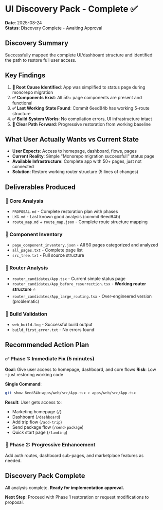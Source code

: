 # UI Discovery Pack - Complete ✅

**Date**: 2025-08-24  
**Status**: Discovery Complete - Awaiting Approval  

## Discovery Summary
Successfully mapped the complete UI/dashboard structure and identified the path to restore full user access.

## Key Findings
1. **🎯 Root Cause Identified**: App was simplified to status page during monorepo migration
2. **✅ Components Exist**: All 50+ page components are present and functional  
3. **✅ Last Working State Found**: Commit 6eed84b has working 5-route structure
4. **✅ Build System Works**: No compilation errors, UI infrastructure intact
5. **🎯 Clear Path Forward**: Progressive restoration from working baseline

## What User Actually Wants vs Current State
- **User Expects**: Access to homepage, dashboard, flows, pages
- **Current Reality**: Simple "Monorepo migration successful!" status page
- **Available Infrastructure**: Complete app with 50+ pages, just not connected
- **Solution**: Restore working router structure (5 lines of changes)

## Deliverables Produced

### 📁 Core Analysis  
- `PROPOSAL.md` - Complete restoration plan with phases
- `LKG.md` - Last known good analysis (commit 6eed84b)
- `route_map.md` + `route_map.json` - Complete route structure mapping

### 📁 Component Inventory
- `page_component_inventory.json` - All 50 pages categorized and analyzed
- `all_pages.txt` - Complete page list
- `src_tree.txt` - Full source structure

### 📁 Router Analysis
- `router_candidates/App.tsx` - Current simple status page
- `router_candidates/App_before_resurrection.tsx` - **Working router structure** ⭐
- `router_candidates/App_large_routing.tsx` - Over-engineered version (problematic)

### 📁 Build Validation
- `web_build.log` - Successful build output
- `build_first_error.txt` - No errors found

## Recommended Action Plan

### ✅ Phase 1: Immediate Fix (5 minutes)
**Goal**: Give user access to homepage, dashboard, and core flows
**Risk**: Low - just restoring working code

**Single Command**:
```bash
git show 6eed84b:apps/web/src/App.tsx > apps/web/src/App.tsx
```

**Result**: User gets access to:
- Marketing homepage (`/`)
- Dashboard (`/dashboard`) 
- Add trip flow (`/add-trip`)
- Send package flow (`/send-package`)
- Quick start page (`/landing`)

### 🔄 Phase 2: Progressive Enhancement
Add auth routes, dashboard sub-pages, and marketplace features as needed.

## Discovery Pack Complete
All analysis complete. **Ready for implementation approval.**

**Next Step**: Proceed with Phase 1 restoration or request modifications to proposal.